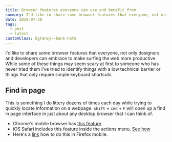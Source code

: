 ```yaml
---
title: Browser features everyone can use and benefit from
summary: I'd like to share some browser features that everyone, not only designers and developers can embrace to make surfing the web more productive.
date: 2019-07-30
tags:
  - post
  - latest
customClass: bgFancy--bank-note
---
```


I'd like to share some browser features that everyone, not only designers and developers can embrace to make surfing the web more productive. While some of these things may seem scary at first to someone who has never tried them I've tried to identify things with a low technical barrier or things that only require simple keyboard shortcuts.

## Find in page

This is something I do littery dozens of times each day while trying to quickly locate information on a webpage. `shift` + `cmd` + `F` will open up a find in page interface in just about any desktop browser that I can think of.

- Chrome's mobile browser has [this feature](https://android.stackexchange.com/questions/84352/how-to-find-in-page-in-google-chrome-mobile)
- iOS Safari includes this feature inside the actions menu. [See how](https://www.lifewire.com/search-for-text-in-safari-on-iphone-2000562)
- Here's a [link](https://support.mozilla.org/en-US/kb/search-contents-current-page-text-or-links?redirectlocale=en-US&redirectslug=Searching+within+a+page) how to do this in Firefox mobile.



